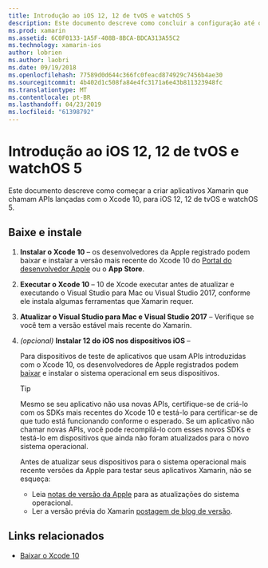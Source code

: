```yaml
---
title: Introdução ao iOS 12, 12 de tvOS e watchOS 5
description: Este documento descreve como concluir a configuração até o  build de aplicativos para iOS 12, tvOS 12 e watchOS 5 com o Xamarin. Ele aborda como baixar o Xcode 10 e atualizar o Visual Studio para Mac e Visual Studio 2017.
ms.prod: xamarin
ms.assetid: 6C0F0133-1A5F-408B-8BCA-BDCA313A55C2
ms.technology: xamarin-ios
author: lobrien
ms.author: laobri
ms.date: 09/19/2018
ms.openlocfilehash: 77589d0d644c366fc0feacd874929c7456b4ae30
ms.sourcegitcommit: 4b402d1c508fa84e4fc3171a6e43b811323948fc
ms.translationtype: MT
ms.contentlocale: pt-BR
ms.lasthandoff: 04/23/2019
ms.locfileid: "61398792"
---
```

# <a name="get-started-with-ios-12-tvos-12-and-watchos-5"></a>Introdução ao iOS 12, 12 de tvOS e watchOS 5

Este documento descreve como começar a criar aplicativos Xamarin que chamam APIs lançadas com o Xcode 10, para iOS 12, 12 de tvOS e watchOS 5.

## <a name="download-and-install"></a>Baixe e instale

1. **Instalar o Xcode 10** – os desenvolvedores da Apple registrado podem baixar e instalar a versão mais recente do Xcode 10 do [Portal do desenvolvedor Apple](https://developer.apple.com/download/) ou o **App Store**.

2. **Executar o Xcode 10** – 10 de Xcode executar antes de atualizar e executando o Visual Studio para Mac ou Visual Studio 2017, conforme ele instala algumas ferramentas que Xamarin requer.

3. **Atualizar o Visual Studio para Mac e Visual Studio 2017** – Verifique se você tem a versão estável mais recente do Xamarin.

4. _(opcional)_  **Instalar 12 do iOS nos dispositivos iOS** –

   Para dispositivos de teste de aplicativos que usam APIs introduzidas com o Xcode 10, os desenvolvedores de Apple registrados podem [baixar](https://developer.apple.com/download) e instalar o sistema operacional em seus dispositivos.

   > [!TIP]
   > Mesmo se seu aplicativo não usa novas APIs, certifique-se de criá-lo com os SDKs mais recentes do Xcode 10 e testá-lo para certificar-se de que tudo está funcionando conforme o esperado. Se um aplicativo não chamar novas APIs, você pode recompilá-lo com esses novos SDKs e testá-lo em dispositivos que ainda não foram atualizados para o novo sistema operacional.
   >
   > Antes de atualizar seus dispositivos para o sistema operacional mais recente versões da Apple para testar seus aplicativos Xamarin, não se esqueça:
   >
   > - Leia [notas de versão da Apple](https://developer.apple.com/download/) para as atualizações do sistema operacional.
   > - Ler a versão prévia do Xamarin [postagem de blog de versão](https://releases.xamarin.com/preview-release-xcode-10-beta-6/).

## <a name="related-links"></a>Links relacionados

- [Baixar o Xcode 10](https://developer.apple.com/download/)
